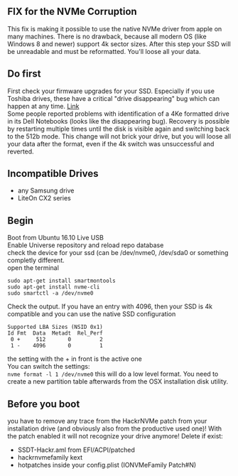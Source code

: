 ## FIX for the NVMe Corruption  
This fix is making it possible to use the native NVMe driver from apple on many machines. There is no drawback, because all modern OS (like Windows 8 and newer) support 4k sector sizes. After this step your SSD will be unreadable and must be reformatted. You'll loose all your data.   

## Do first
First check your firmware upgrades for your SSD. Especially if you use Toshiba drives, these have a critical "drive disappearing" bug which can happen at any time. [Link](http://www.dell.com/support/home/en/en/debsdt1/Drivers/DriversDetails?driverId=2N42W)  
Some people reported problems with identification of a 4Ke formatted drive in its Dell Notebooks (looks like the disappearing bug). Recovery is possible by restarting multiple times until the disk is visible again and switching back to the 512b mode. This change will not brick your drive, but you will loose all your data after the format, even if the 4k switch was unsuccessful and reverted.  

## Incompatible Drives
* any Samsung drive
* LiteOn CX2 series


## Begin
Boot from Ubuntu 16.10 Live USB  
Enable Universe repository and reload repo database  
check the device for your ssd (can be /dev/nvme0, /dev/sda0 or something completly different.  
open the terminal  
```
sudo apt-get install smartmontools  
sudo apt-get install nvme-cli  
sudo smartctl -a /dev/nvme0  
```  
Check the output. If you have an entry with 4096, then your SSD is 4k compatible and you can use the native SSD configuration  
```
Supported LBA Sizes (NSID 0x1)  
Id Fmt  Data  Metadt  Rel_Perf  
 0 +     512       0         2  
 1 -    4096       0         1  
```

the setting with the + in front is the active one  
You can switch the settings:  
`nvme format -l 1 /dev/nvme0`
this will do a low level format. You need to create a new partition table afterwards from the OSX installation disk utility.  

## Before you boot
you have to remove any trace from the HackrNVMe patch from your installation drive (and obviously also from the productive used one)! With the patch enabled it will not recognize your drive anymore!
Delete if exist:
* SSDT-Hackr.aml from EFI/ACPI/patched
* hackrnvmefamily kext
* hotpatches inside your config.plist (IONVMeFamily Patch#N)


